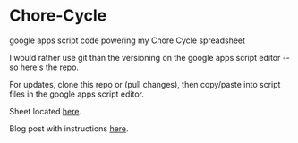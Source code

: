 # Chore-Cycle
google apps script code powering my Chore Cycle spreadsheet

I would rather use git than the versioning on the google apps script editor -- so here's the repo.

For updates, clone this repo or (pull changes), then copy/paste into script files in the google apps script editor.

Sheet located [here](https://docs.google.com/spreadsheets/d/1kO8fvWP9GukuoiwqLK5amuojOx1IbEPJSk3klVSGQKI/copy).

Blog post with instructions [here](https://ambientisotopy.com/2020/04/chore-cycle/).
